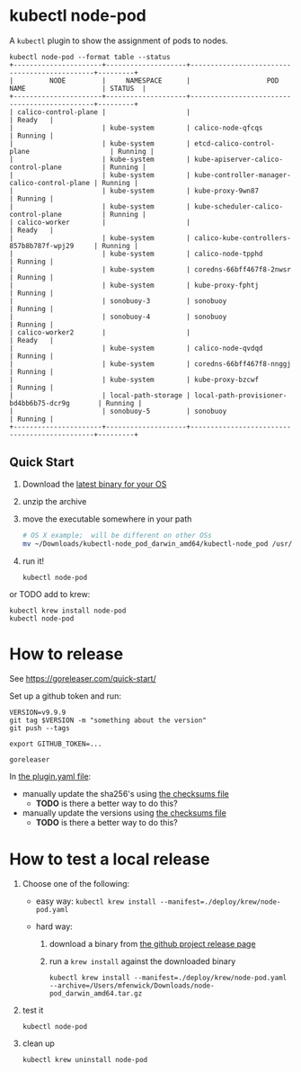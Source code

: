 # kubectl node-pod

A `kubectl` plugin to show the assignment of pods to nodes.

```
kubectl node-pod --format table --status
+----------------------+--------------------+----------------------------------------------+---------+
|         NODE         |     NAMESPACE      |                   POD NAME                   | STATUS  |
+----------------------+--------------------+----------------------------------------------+---------+
| calico-control-plane |                    |                                              | Ready   |
|                      | kube-system        | calico-node-qfcqs                            | Running |
|                      | kube-system        | etcd-calico-control-plane                    | Running |
|                      | kube-system        | kube-apiserver-calico-control-plane          | Running |
|                      | kube-system        | kube-controller-manager-calico-control-plane | Running |
|                      | kube-system        | kube-proxy-9wn87                             | Running |
|                      | kube-system        | kube-scheduler-calico-control-plane          | Running |
| calico-worker        |                    |                                              | Ready   |
|                      | kube-system        | calico-kube-controllers-857b8b787f-wpj29     | Running |
|                      | kube-system        | calico-node-tpphd                            | Running |
|                      | kube-system        | coredns-66bff467f8-2nwsr                     | Running |
|                      | kube-system        | kube-proxy-fphtj                             | Running |
|                      | sonobuoy-3         | sonobuoy                                     | Running |
|                      | sonobuoy-4         | sonobuoy                                     | Running |
| calico-worker2       |                    |                                              | Ready   |
|                      | kube-system        | calico-node-qvdqd                            | Running |
|                      | kube-system        | coredns-66bff467f8-nnggj                     | Running |
|                      | kube-system        | kube-proxy-bzcwf                             | Running |
|                      | local-path-storage | local-path-provisioner-bd4bb6b75-dcr9g       | Running |
|                      | sonobuoy-5         | sonobuoy                                     | Running |
+----------------------+--------------------+----------------------------------------------+---------+
```

## Quick Start

1. Download the [latest binary for your OS](https://github.com/mattfenwick/krew-node-pod/releases)

2. unzip the archive

3. move the executable somewhere in your path

    ```bash
    # OS X example;  will be different on other OSs
    mv ~/Downloads/kubectl-node_pod_darwin_amd64/kubectl-node_pod /usr/local/bin
    ```

4. run it!

    ```
    kubectl node-pod
    ```

or TODO add to krew:

```
kubectl krew install node-pod
kubectl node-pod
```

# How to release

See https://goreleaser.com/quick-start/

Set up a github token and run:

```
VERSION=v9.9.9
git tag $VERSION -m "something about the version"
git push --tags

export GITHUB_TOKEN=...

goreleaser
```

In [the plugin.yaml file](./deploy/krew/plugin.yaml):
 - manually update the sha256's using [the checksums file](https://github.com/mattfenwick/krew-node-pod/releases/download/v0.1.0/node-pod_0.0.3_checksums.txt)
   - **TODO** is there a better way to do this?
 - manually update the versions using [the checksums file](https://github.com/mattfenwick/krew-node-pod/releases/download/v0.1.0/node-pod_0.0.3_checksums.txt)
   - **TODO** is there a better way to do this?

# How to test a local release

1. Choose one of the following:

     - easy way: `kubectl krew install --manifest=./deploy/krew/node-pod.yaml`

     - hard way:
        1. download a binary from [the github project release page](https://github.com/mattfenwick/krew-node-pod/releases/tag/v0.1.0)

        2. run a `krew install` against the downloaded binary

            ```
            kubectl krew install --manifest=./deploy/krew/node-pod.yaml --archive=/Users/mfenwick/Downloads/node-pod_darwin_amd64.tar.gz
            ```

2. test it

    ```
    kubectl node-pod
    ```

3. clean up

    ```
    kubectl krew uninstall node-pod
    ```